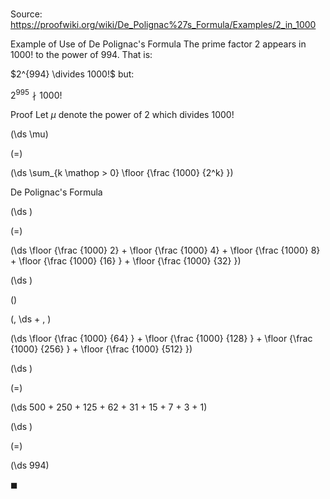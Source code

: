 # 

Source: https://proofwiki.org/wiki/De_Polignac%27s_Formula/Examples/2_in_1000

Example of Use of De Polignac's Formula
The prime factor $2$ appears in $1000!$ to the power of $994$.
That is:

$2^{994} \divides 1000!$
but:

$2^{995} \nmid 1000!$


Proof
Let $\mu$ denote the power of $2$ which divides $1000!$














\(\ds \mu\)

\(=\)







\(\ds \sum_{k \mathop > 0} \floor {\frac {1000} {2^k} }\)





De Polignac's Formula














\(\ds \)

\(=\)







\(\ds \floor {\frac {1000} 2} + \floor {\frac {1000} 4} + \floor {\frac {1000} 8} + \floor {\frac {1000} {16} } + \floor {\frac {1000} {32} }\)




















\(\ds \)

\(\)





\(\, \ds + \, \)

\(\ds \floor {\frac {1000} {64} } + \floor {\frac {1000} {128} } + \floor {\frac {1000} {256} } + \floor {\frac {1000} {512} }\)




















\(\ds \)

\(=\)







\(\ds 500 + 250 + 125 + 62 + 31 + 15 + 7 + 3 + 1\)




















\(\ds \)

\(=\)







\(\ds 994\)









$\blacksquare$






